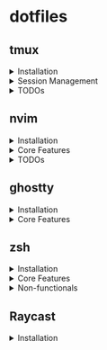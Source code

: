 # dotfiles

## tmux

<details>
<summary>Installation</summary>

1. Install tmux
2. Install tmux package manager (`tpm`) from https://github.com/tmux-plugins/tpm
3. Install `sesh` (using brew) and set up its own config using symlink (`ln -s /path/to/dotfiles/sesh ~/.config/sesh`)
</details>

<details>

<summary>Session Management</summary>

- <C-a>t go to existing configured session (while in tmux)
- <C-a> while not in tmux, will show session and jump into it

<summary>Core Features</summary>

- <C-h/j/k/l> pane navigation in tmux & nvim
- <C-a> leader for tmux
- <C-a>F for tmux fzf (session management)
- <C-a>- split horizontally
- <C-a>\ split vertically
- <C-a>x kill pane
- <C-a>z zoom pane (default)
- <C-a>h/j/k/l resize current pane (repeatable)
- <C-a>Escpae - enter copy mode, q to exit, v to start selection, y to copy (vi mode enabled)

</details>

<details>
<summary>TODOs</summary>

- [x] easier keymap for creating and deleting splits
- [ ] session management and navigation
- [ ] omerxx/tmux-sessionx

</details>

## nvim

<details>
<summary>Installation</summary>

- create a symlink between default nvim config (e.g., `~/.config/nvim`) and this repo's nvim config:

```bash
ln -s ~/path/to/dotfiles/nvim ~/.config/nvim
```

Note: we are using symlink (instead of bootstrapping like other tools here) for nvim specifically
because of tools like lazy.nvim that will create a lazy-lock.json file in the nvim config directory.

</details>

<details>
<summary>Core Features</summary>

<details>
<summary>General</summary>

- <space> leader for nvim
- autoread

- Copilot:
  - italic with distinct subtle color
  - using option key for managing suggestions:
  - opt-y : accept suggestion
  - opt-l : accept word
  - opt-n : dismiss suggestion
  - opt-j : next suggestion
  - opt-k : previous suggestion

</details>

<details>
<summary>Language Support (LSPs, formatters, linters)</summary>

Using the "old" nvim-lspconfig lsp setup

- python - pyright, ruff
- dotnet - roslyn

- lua - lua_ls, stylua
- json - jsonls, jsonlint
- yaml - yamlls, yamllint
- markdown - markdownlint

</details>

<details>
<summary>Navigation & Search</summary>

- <leader>e/E - toggle file explorer / open current file in explorer (mini.files). edit as buffer, use `=` to save changes
- <leader>s - telescope find
- <C-j/k> - for up/down in pickers (telescope/cmp)
- s - search using flash
- S - treesitter highlight search using flash

</details>

<details>
<summary>Completions</summary>

- <M-j/k> - switch between copilot suggestions
- <M-l> - accept copilot next word
- <M-y/n> - accept/dismiss copilot suggestion
- K - show LSP hover (click again for focus)
- <leader>k - show diagnostics hover (click again for focus)

</details>

<details>
<summary>Search</summary>


</details>

</details>

<details>
<summary>TODOs</summary>

- [ ] `n .` and then opening a project with the dashboard, should also make telescope search this
      dir (e.g., cd into that dir?)
- [ ] consider telescope-file-browser as alternative to mini.files:
      https://github.com/nvim-telescope/telescope-file-browser.nvim
- [ ] jumplist to navigate between files
- [ ] obsidian.nvim + github integration to a private repo
- [ ] flash.nvim for navigation
- [ ] surround.nvim for surrounding text objects
- [ ] quicklist (understand more deeply and use)?
- [ ] vim tips from https://vim.fandom.com/wiki/Replace_a_word_with_yanked_text

</details>

## ghostty

<details>
<summary>Installation</summary>

in your ghostty config file (usually `~/.config/ghostty/config`), have only the following line:

```ini
config-file = "/absolute/path/to/this/file"
```

</details>

<details>
<summary>Core Features</summary>

- setup for macost (option as alt)
- theme catppuccin
- font fira code
- cmd + 0 - reset zoom
- cmd + =/- - zoom in/out

</details>

## zsh

<details>
<summary>Installation</summary>

- in your `~/.zshrc` file, have only the following line:

```zsh
source `~/path/to/dotfiles/zsh/oribi.zsh`
```

- run `zsh setup.zsh

</details>

<details>
<summary>Core Features</summary>

- Fuzzy search on completions (press `Tab` to search)
- Ctrl-r - Search history
- Ctrl-t - Search files
- z - fuzzy jump to directory using zoxide
- zi - Search and jump to directory

- fc - fix command (edit, wq, auto run)

- direnv - load .envrc files automatically in directories

- sesh - tmux session management (outside tmux)

## yazi

<details>
<summary>Installation</summary>

- in your `~/.zshrc` file, add the following line:

```zsh
export PATH="~/path/to/dotfiles/yazi/"
```

</details>

<details>
<summary>Default Configurations</summary>

- showing dotfiles by default
- `g` shortcuts

</details>
</details>

<details>
<summary>Non-functionals</summary>

- Super fast loading (lazy loading what's possible)
- Lightweight prompt theme (with git support)
- Auto-suggestions
- Syntax hightlighting

</details>

## Raycast

<details>

<summary>Installation</summary>

- Install Raycast from https://raycast.com/
- Add the script directory to `~/path/to/dotfiles/raycast/scripts` in Raycast preferences

</details>
